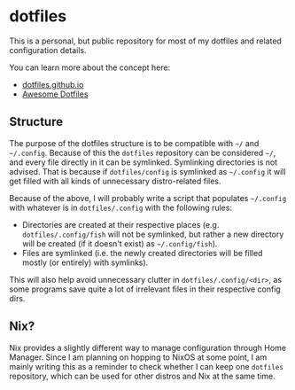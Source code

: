 # dotfiles

This is a personal, but public repository for most of my dotfiles and related configuration details.

You can learn more about the concept here:

- [dotfiles.github.io](https://dotfiles.github.io/)
- [Awesome Dotfiles](https://github.com/webpro/awesome-dotfiles)

## Structure

The purpose of the dotfiles structure is to be compatible with `~/` and `~/.config`. Because of this the `dotfiles` repository can be considered `~/`, and every file directly in it can be symlinked. Symlinking directories is not advised. That is because if `dotfiles/config` is symlinked as `~/.config` it will get filled with all kinds of unnecessary distro-related files.

Because of the above, I will probably write a script that populates `~/.config` with whatever is in `dotfiles/.config` with the following rules:

- Directories are created at their respective places (e.g. `dotfiles/.config/fish` will not be symlinked, but rather a new directory will be created (if it doesn't exist) as `~/.config/fish`).
- Files are symlinked (i.e. the newly created directories will be filled mostly (or entirely) with symlinks).

This will also help avoid unnecessary clutter in `dotfiles/.config/<dir>`, as some programs save quite a lot of irrelevant files in their respective config dirs.

## Nix?

Nix provides a slightly different way to manage configuration through Home Manager. Since I am planning on hopping to NixOS at some point, I am mainly writing this as a reminder to check whether I can keep one `dotfiles` repository, which can be used for other distros and Nix at the same time.
